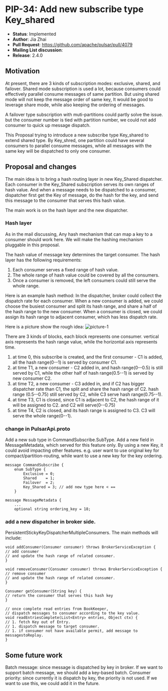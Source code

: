 # PIP-34: Add new subscribe type Key_shared

* **Status**: Implemented
 * **Author**: Jia Zhai
 * **Pull Request**: https://github.com/apache/pulsar/pull/4079
 * **Mailing List discussion**:
 * **Release**: 2.4.0

## Motivation
At present, there are 3 kinds of subscription modes: exclusive, shared, and failover. Shared mode subscription is used a lot, because consumers could effectively parallel consume messages of same partition.  But using shared mode will not keep the message order of same key, It would be good to leverage share mode, while also keeping the ordering of messages.

A failover type subscription with muti-partitions could partly solve the issue. but the consumer number is tied with partition number, we could not add consumer to quick up message dispatch.

This Proposal trying to introduce a new subscribe type Key_shared to extend shared type. By Key_shred, one partition could have several consumers to parallel consume messages, while all messages with the same key will be dispatched to only one consumer.

## Proposal and changes

The main idea is to bring a hash routing layer in new Key_Shared dispatcher. Each consumer in the Key_Shared subscription serves its own ranges of hash value. And when a message needs to be dispatched to a consumer, dispatcher first get the Key of message, do the hash for the key, and send this message to the consumer that serves this hash value.

The main work is on the hash layer and the new dispatcher.

### Hash layer
As in the mail discussing, Any hash mechanism that can map a key to a
consumer should work here.  We will make the hashing mechanism pluggable in this proposal.


The hash value of message key determines the target consumer. The hash layer has the following requirements:
1. Each consumer serves a fixed range of hash value.
1. The whole range of hash value could be covered by all the consumers.
1. Once a consumer is removed, the left consumers could still serve the whole range.

Here is an example hash method: In the dispatcher, broker could collect the dispatch rate for each consumer.
When a new consumer is added, we could choose the busiest consumer and split its hash range, and share a half of the hash range to the new consumer.
When a consumer is closed, we could assign its hash range to adjacent consumer, which has less dispatch rate.

Here is a picture show the rough idea:
![picture-1](https://gist.githubusercontent.com/jiazhai/3172c8eadabc41612dece24fce60fc7f/raw/f35f55a93fddbf047a4dd75c690f489e2a0abe30/1.png)

There are 3 kinds of blocks, each block represents one consumer. vertical axis represents the hash range value, while the horizontal axis represents time.
1. at time 0, this subscribe is created, and the first consumer - C1 is added, all the hash range(0--1) is served by consumer C1.
1. at time T1, a new consumer - C2 added in, and hash range(0--0.5) is still served by C1, while the other half of hash range(0.5--1) is served by new consumer C2.
1. at time T2, a new consumer - C3 added in, and if C2 has bigger dispatcher rate than C1, the split and share the hash range of C2. hash range (0.5--0.75) still served by C2, while C3 serve hash range(0.75--1).
1. at time T3, C1 is closed, since C1 is adjacent to C2, the hash range of it will be assigned to C2. and C2 will serve(0--0.75)
1. at time T4, C2 is closed, and its hash range is assigned to C3. C3 will serve the whole range(0--1).

### change in PulsarApi.proto
Add a new sub type in CommandSubscribe.SubType.
Add a new field in MessageMetadata, which served for this feature only. By using a new Key, it could avoid impacting other features. e.g. user want to use original key for compact/partition-routing, while want to use a new key for the key ordering.

```
message CommandSubscribe {
	enum SubType {
		Exclusive = 0;
		Shared    = 1;
		Failover  = 2;
		Key_Shared = 3; // add new type here < ==
	}

message MessageMetadata {
	...
	optional string ordering_key = 18;
```

### add a new dispatcher in broker side.

PersistentStickyKeyDispatcherMultipleConsumers.
The main methods will include:
```
void addConsumer(Consumer consumer) throws BrokerServiceException {
// add consumer
// and update the hash range of related consumer.
}

void removeConsumer(Consumer consumer) throws BrokerServiceException {
// remove consumer
// and update the hash range of related consumer.
}

Consumer getConsumer(String key) {
// return the consumer that serves this hash key
}

// once complete read entries from BookKeeper,
// dispatch messages to consumer according to the key value.
void readEntriesComplete(List<Entry> entries, Object ctx) {
// 1. fetch Key out of Entry.
// 1. dispatch message to target consumer.
// 1. if consumer not have available permit, add message to messagestoReplay.
}
```

## Some future work
Batch message: since message is dispatched by key in broker. If we want to support batch message, we should add a key-based batch.
Consumer priority: since currently it is dispatch by key, the priority is not used. If we want to use this, we could add it in the future.
